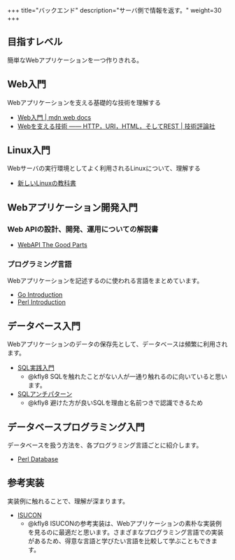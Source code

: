 +++
title="バックエンド"
description="サーバ側で情報を返す。"
weight=30
+++

## 目指すレベル

簡単なWebアプリケーションを一つ作りきれる。

## Web入門

Webアプリケーションを支える基礎的な技術を理解する

- [Web入門 | mdn web docs](https://developer.mozilla.org/ja/docs/Learn/Getting_started_with_the_web)
- [Webを支える技術 ―― HTTP，URI，HTML，そしてREST | 技術評論社](https://gihyo.jp/book/2010/978-4-7741-4204-3)

## Linux入門

Webサーバの実行環境としてよく利用されるLinuxについて、理解する

- [新しいLinuxの教科書](https://www.sbcr.jp/product/4797380941/)

## Webアプリケーション開発入門

### Web APIの設計、開発、運用についての解説書

- [WebAPI The Good Parts](https://www.oreilly.co.jp/books/9784873116860/)


### プログラミング言語

Webアプリケーションを記述するのに使われる言語をまとめています。

- [Go Introduction](/newcomer/backend/go#Introduction)
- [Perl Introduction](/newcomer/backend/perl#Introduction)

## データベース入門

Webアプリケーションのデータの保存先として、データベースは頻繁に利用されます。

- [SQL実践入門](https://gihyo.jp/book/2015/978-4-7741-7301-6)
  - @kfly8 SQLを触れたことがない人が一通り触れるのに向いていると思います。
- [SQLアンチパターン](https://www.oreilly.co.jp/books/9784873115894/)
  - @kfly8 避けた方が良いSQLを理由と名前つきで認識できるため

## データベースプログラミング入門

データベースを扱う方法を、各プログラミング言語ごとに紹介します。

- [Perl Database](/newcomer/backend/perl#Database)

## 参考実装

実装例に触れることで、理解が深まります。

- [ISUCON](https://github.com/isucon/)
  - @kfly8 ISUCONの参考実装は、Webアプリケーションの素朴な実装例を見るのに最適だと思います。さまざまなプログラミング言語での実装があるため、得意な言語と学びたい言語を比較して学ぶこともできます。

